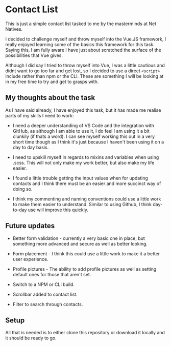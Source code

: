 # Contact List

This is just a simple contact list tasked to me by the masterminds at Net Natives.

I decided to challenge myself and throw myself into the Vue.JS framework, I really enjoyed learning some of the basics this framework for this task. Saying this, I am fully aware I have just about scratched the surface of the possibilities that Vue gives.

Although I did say I tried to throw myself into Vue, I was a little cautious and didnt want to go too far and get lost, so I decided to use a direct `<script>` include rather than npm or the CLI. These are something I will be looking at in my free time to try and get to grasps with.

## My thoughts about the task

As I have said already, I have enjoyed this task, but it has made me realise parts of my skills I need to work:

- I need a deeper understanding of VS Code and the integration with GitHub, as although I am able to use it, I do feel I am using it a bit clunkily (if thats a word). I can see myself working this out in a very short time though as I think it's just because I haven't been using it on a day to day basis.

- I need to upskill myself in regards to mixins and variables when using .scss. This will not only make my work better, but also make my life easier.

* I found a little trouble getting the input values when for updating contacts and I think there must be an easier and more succinct way of doing so.

* I think my commenting and naming conventions could use a little work to make them easier to understand. Similar to using Github, I think day-to-day use will improve this quickly.

## Future updates

- Better form validation - currently a very basic one in place, but something more advanced and secure as well as better looking.

- Form placement - I think this could use a little work to make it a better user experience.

- Profile pictures - The ability to add profile pictures as well as setting default ones for those that aren't set.

- Switch to a NPM or CLI build.

- Scrollbar added to contact list.

* Filter to search through contacts.

## Setup

All that is needed is to either clone this repository or download it locally and it should be ready to go.
